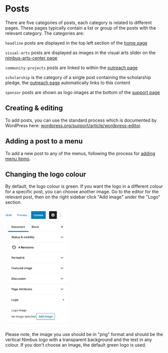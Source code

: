 # Posts

There are five categories of posts, each category is related to different pages. These pages typically contain a list or group of the posts with the relevant category. The categories are:

`headline` posts are displayed in the top left section of the [home page](https://www.nimbusdance.org)
  
`visual-arts` posts are displayed as images in the visual arts slider on the [nimbus-arts-center page](https://www.nimbusdance.org/nimbus-arts-center/)

`community-projects` posts are linked to within the [outreach page](https://www.nimbusdance.org/outreach/)

`scholarship` is the category of a single post containing the scholarship pledge, the [outreach page](https://www.nimbusdance.org/outreach/) automatically links to this content

`sponsor` posts are shown as logo images at the bottom of the [support page](https://www.nimbusdance.org/support/)

## Creating & editing

To add posts, you can use the standard process which is documented by WordPress here: [wordpress.org/support/article/wordpress-editor](https://wordpress.org/support/article/wordpress-editor/).

## Adding a post to a menu

To add a new post to any of the menus, following the process for [adding menu items](../menus/#changing-menu-items).

## Changing the logo colour

By default, the logo colour is green. If you want the logo in a different colour for a specific post, you can choose another image. Go to the editor for the relevant post, then on the right sidebar click "Add image" under the "Logo" section. 

<img src="../images/logo-colour.png" alt="Logo" width="200" />

Please note, the image you use should be in "png" format and should be the vertical Nimbus logo with a transparent background and the text in any colour. If you don't choose an image, the default green logo is used.